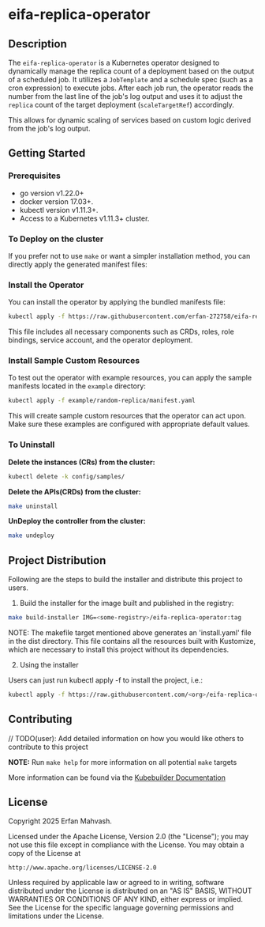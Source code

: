 # eifa-replica-operator


## Description
The `eifa-replica-operator` is a Kubernetes operator designed to dynamically manage the replica count of a deployment based on the output of a scheduled job. It utilizes a `JobTemplate` and a schedule spec (such as a cron expression) to execute jobs. After each job run, the operator reads the number from the last line of the job's log output and uses it to adjust the `replica` count of the target deployment (`scaleTargetRef`) accordingly.

This allows for dynamic scaling of services based on custom logic derived from the job's log output.


## Getting Started

### Prerequisites
- go version v1.22.0+
- docker version 17.03+.
- kubectl version v1.11.3+.
- Access to a Kubernetes v1.11.3+ cluster.

### To Deploy on the cluster
If you prefer not to use `make` or want a simpler installation method, you can directly apply the generated manifest files:

### Install the Operator

You can install the operator by applying the bundled manifests file:

```sh
kubectl apply -f https://raw.githubusercontent.com/erfan-272758/eifa-replica-operator/refs/heads/main/config/all.manifests.yaml
```

This file includes all necessary components such as CRDs, roles, role bindings, service account, and the operator deployment.

### Install Sample Custom Resources

To test out the operator with example resources, you can apply the sample manifests located in the `example` directory:

```sh
kubectl apply -f example/random-replica/manifest.yaml
```

This will create sample custom resources that the operator can act upon. Make sure these examples are configured with appropriate default values.


### To Uninstall
**Delete the instances (CRs) from the cluster:**

```sh
kubectl delete -k config/samples/
```

**Delete the APIs(CRDs) from the cluster:**

```sh
make uninstall
```

**UnDeploy the controller from the cluster:**

```sh
make undeploy
```

## Project Distribution

Following are the steps to build the installer and distribute this project to users.

1. Build the installer for the image built and published in the registry:

```sh
make build-installer IMG=<some-registry>/eifa-replica-operator:tag
```

NOTE: The makefile target mentioned above generates an 'install.yaml'
file in the dist directory. This file contains all the resources built
with Kustomize, which are necessary to install this project without
its dependencies.

2. Using the installer

Users can just run kubectl apply -f <URL for YAML BUNDLE> to install the project, i.e.:

```sh
kubectl apply -f https://raw.githubusercontent.com/<org>/eifa-replica-operator/<tag or branch>/dist/install.yaml
```

## Contributing
// TODO(user): Add detailed information on how you would like others to contribute to this project

**NOTE:** Run `make help` for more information on all potential `make` targets

More information can be found via the [Kubebuilder Documentation](https://book.kubebuilder.io/introduction.html)

## License

Copyright 2025 Erfan Mahvash.

Licensed under the Apache License, Version 2.0 (the "License");
you may not use this file except in compliance with the License.
You may obtain a copy of the License at

    http://www.apache.org/licenses/LICENSE-2.0

Unless required by applicable law or agreed to in writing, software
distributed under the License is distributed on an "AS IS" BASIS,
WITHOUT WARRANTIES OR CONDITIONS OF ANY KIND, either express or implied.
See the License for the specific language governing permissions and
limitations under the License.

